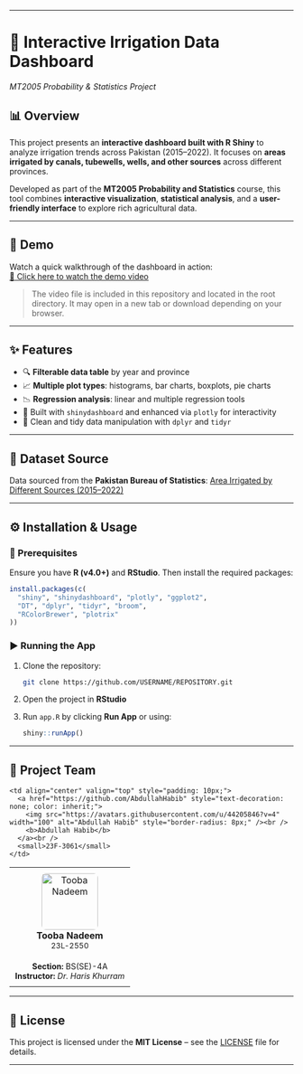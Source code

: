 
---

# 🌾 Interactive Irrigation Data Dashboard

*MT2005 Probability & Statistics Project*

## 📊 Overview

This project presents an **interactive dashboard built with R Shiny** to analyze irrigation trends across Pakistan (2015–2022). It focuses on **areas irrigated by canals, tubewells, wells, and other sources** across different provinces.

Developed as part of the **MT2005 Probability and Statistics** course, this tool combines **interactive visualization**, **statistical analysis**, and a **user-friendly interface** to explore rich agricultural data.

---

## 🎥 Demo

Watch a quick walkthrough of the dashboard in action:  
[📂 Click here to watch the demo video](demo.mp4)

> The video file is included in this repository and located in the root directory. It may open in a new tab or download depending on your browser.

---

## ✨ Features

* 🔍 **Filterable data table** by year and province
* 📈 **Multiple plot types**: histograms, bar charts, boxplots, pie charts
* 📉 **Regression analysis**: linear and multiple regression tools
* 🧰 Built with `shinydashboard` and enhanced via `plotly` for interactivity
* 🧹 Clean and tidy data manipulation with `dplyr` and `tidyr`

---

## 📁 Dataset Source

Data sourced from the **Pakistan Bureau of Statistics**:
[Area Irrigated by Different Sources (2015–2022)](https://www.pbs.gov.pk/sites/default/files/tables/agriculture_statistics/new/Area_Irrigated_by_Different_Sources.pdf)

---

## ⚙️ Installation & Usage

### 🔧 Prerequisites

Ensure you have **R (v4.0+)** and **RStudio**. Then install the required packages:

```r
install.packages(c(
  "shiny", "shinydashboard", "plotly", "ggplot2", 
  "DT", "dplyr", "tidyr", "broom", 
  "RColorBrewer", "plotrix"
))
```

### ▶️ Running the App

1. Clone the repository:

   ```bash
   git clone https://github.com/USERNAME/REPOSITORY.git
   ```
2. Open the project in **RStudio**
3. Run `app.R` by clicking **Run App** or using:

   ```r
   shiny::runApp()
   ```

---

## 👥 Project Team

<table>
  <tr>
    <td align="center" valign="top" style="padding: 10px;">
      <a href="https://github.com/l232550" style="text-decoration: none; color: inherit;">
        <img src="https://avatars.githubusercontent.com/u/60905341?v=4" width="100" alt="Tooba Nadeem" style="border-radius: 8px;" /><br />
        <b>Tooba Nadeem</b>
      </a><br />
      <small>23L-2550</small>
    </td>

    <td align="center" valign="top" style="padding: 10px;">
      <a href="https://github.com/AbdullahHabib" style="text-decoration: none; color: inherit;">
        <img src="https://avatars.githubusercontent.com/u/44205846?v=4" width="100" alt="Abdullah Habib" style="border-radius: 8px;" /><br />
        <b>Abdullah Habib</b>
      </a><br />
      <small>23F-3061</small>
    </td>
  </tr>
  <tr>
    <td colspan="2" style="padding: 10px; text-align: center; font-size: 14px;">
      <ul style="list-style: none; padding: 0; margin: 0;">
        <li><b>Section:</b> BS(SE)-4A</li>
        <li><b>Instructor:</b> <em>Dr. Haris Khurram</em></li>
      </ul>
    </td>
  </tr>
</table>


---

## 📄 License

This project is licensed under the **MIT License** – see the [LICENSE](LICENSE) file for details.

---
